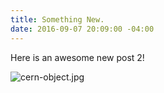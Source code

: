 ```yaml
---
title: Something New.
date: 2016-09-07 20:09:00 -04:00
---
```


Here is an awesome new post 2!

![cern-object.jpg](/uploads/cern-object.jpg)
